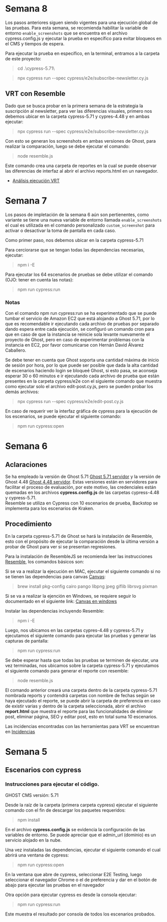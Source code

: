 # Semana 8
Los pasos anteriores siguen siendo vigentes para una ejecución global de las pruebas. Para esta semana, se recomienda habilitar la variable de entorno `enable_screenshots` que se encuentra en el archivo cypress.config.js y ejecutar la prueba en específico para evitar bloqueos en el CMS y tiempos de espera.

Para ejecutar la prueba en específico, en la terminal, entramos a la carpeta de este proyecto:
> cd .\cypress-5.71\ 

> npx cypress run --spec cypress/e2e/subscribe-newsletter.cy.js

## VRT con Resemble

Dado que se busca probar en la primera semana de la estrategia la suscripción al newsletter, para ver las diferencias visuales, primero nos debemos ubicar en la carpeta cypress-5.71 y cypres-4.48 y en ambas ejecutar:
> npx cypress run --spec cypress/e2e/subscribe-newsletter.cy.js

Con esto se generan los screenshots en ambas versiones de Ghost, para realizar la comparación, luego se debe ejecutar el comando:
> node resemble.js

Este comando crea una carpeta de reportes en la cual se puede observar las diferencias de interfaz al abrir el archivo reports.html en un navegador.

* [Análisis ejecución VRT](ejecucion-vrt)

# Semana 7

Los pasos de impletación de la semana 6 aún son pertienentes, como variante se tiene una nueva variable de entorno llamada `enable_screenshots` el cual es utilizada en el comando personalizado `custom_screenshot` para activar o desactivar la toma de pantalla en cada caso.

Como primer paso, nos debemos ubicar en la carpeta cypress-5.71

Para cerciorarse que se tengan todas las dependencias necesarias, ejecutar:
> npm i -E

Para ejecutar los 64 escenarios de pruebas se debe utilizar el comando (OJO: tener en cuenta las notas):
> npm run cypress:run

### Notas

Con el comando npm run cypress:run se ha experimentado que se puede tumbar el servicio de Amazon EC2 que está alojando a Ghost 5.71, por lo que es recomendable ir ejecutando cada archivo de pruebas por separado dando espera entre cada ejecución, se configuró un comando cron para que en caso de que la instancia se reinicie sola levante nuevamente el proyecto de Ghost, pero en caso de experimentar problemas con la instancia en EC2, por favor comunicarse con Hernán David Álvarez Caballero.

Se debe tener en cuenta que Ghost soporta una cantidad máxima de inicio de sesión por hora, por lo que puede ser posible que dada la alta cantidad de escenarios haciendo login se bloqueé Ghost, si esto pasa, se aconseja esperar 30 o 60 minutos e ir ejecutando cada archivo de prueba que están presentes en la carpeta cypress/e2e con el siguiente comando que muestra como ejecutar solo el archivo edit-post.cy.js, pero se pueden probar los demás archivos:
> npx cypress run --spec cypress/e2e/edit-post.cy.js

En caso de requerir ver la interfaz gráfica de cypress para la ejecución de los escenarios, se puede ejecutar el siguiente comando:
> npm run cypress:open

# Semana 6

## Aclaraciones
Se ha empleado la versión de Ghost 5.71 [Ghost 5.71 servidor](https://ghost-test-e23.digitalpress.blog/ghost/#/signin) y la versión de Ghost 4.48 [Ghost 4.48 servidor](http://ec2-18-191-49-64.us-east-2.compute.amazonaws.com:2368/ghost/#/signin). Estas versiones están en servidores para facilitar el proceso de evaluación, por este motivo, las credenciales están quemadas en los archivos **cypress.config.js** de las carpetas cypress-4.48 y cypress-5.71.  
Resemble se utiliza en Cypress con 10 escenarios de prueba, Backstop se implementa para los escenarios de Kraken.

## Procedimiento

En la carpeta cypress-5.71 de Ghost se hará la instalación de Resemble, esto con el propósito de ejecutar la comparación desde la última versión a probar de Ghost para ver si se presentan regresiones.

Para la instalación de ResembleJS se recomienda leer las instrucciones
[Resemble](https://github.com/rsmbl/Resemble.js/blob/master/README.md), los comandos básicos son:

Si se va a realizar la ejecución en MAC, ejecutar el siguiente comando si no se tienen las dependencias para canvas [Canvas](https://www.npmjs.com/package/canvas):
> brew install pkg-config cairo pango libpng jpeg giflib librsvg pixman

Si se va a realizar la ejención en Windows, se requiere seguir lo documentado en el siguiente link: [Canvas en windows](https://github.com/Automattic/node-canvas/wiki/Installation:-Windows)

Instalar las dependencias incluyendo Resemble:
>npm i -E

Luego, nos ubicamos en las carpetas cypres-4.48 y cypress-5.71 y ejecutamos el siguiente comando para ejecutar las pruebas y generar las capturas de pantalla:

>npm run cypress:run

Se debe esperar hasta que todas las pruebas se terminen de ejecutar, una vez terminadas, nos ubicamos sobre la carpeta cypress-5.71 y ejecutamos el siguiente comando para generar el reporte con resemble:

>node resemble.js

El comando anterior creará una carpeta dentro de la carpeta cypress-5.71 nombrada reports y contendrá carpetas con nombre de fechas según se haya ejecutado el reporte, se puede abrir la carpeta de preferencia en caso de existir varias y dentro de la carpeta seleccionada, abrir el archivo **report.html** que muestra el reporte para las funcionalidades de eliminar post, eliminar página, SEO y editar post, esto en total suma 10 escenarios. 

Las incidencias encontradas con las herramientas para VRT se encuentran en [Incidencias](https://github.com/hernandavidc/MISW4103_202315_TSDC/issues)


# Semana 5
## Escenarios con cypress

### Instrucciones para ejecutar el código.
GHOST CMS versión: 5.71

Desde la raíz de la carpeta (primera carpeta cypress) ejecutar el siguiente comando con el fin de descargar los paquetes requeridos:
> npm install

En el archivo **cypress.config.js** se evidencia la configuración de las variables de entorno. Se puede apreciar que el admin_url (dominio) es un servicio alojado en la nube.

Una vez instaladas las dependencias, ejecutar el siguiente comando el cual abrirá una ventana de cypress:
> npm run cypress:open

En la ventana que abre de cypress, seleccionar E2E Testing, luego seleccionar el navegador Chrome o el de preferencia y dar en el botón de abajo para ejecutar las pruebas en el navegador 

Otra opción para ejecutar cypress es desde la consola ejecutar:
> npm run cypress:run 

Este muestra el resultado por consola de todos los escenarios probados.
